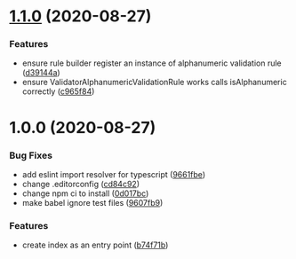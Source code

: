 # [1.1.0](https://github.com/cloak-js/validator/compare/v1.0.0...v1.1.0) (2020-08-27)


### Features

* ensure rule builder register an instance of alphanumeric validation rule ([d39144a](https://github.com/cloak-js/validator/commit/d39144a4cd8277c102ffe2f02732c002dff3ea1d))
* ensure ValidatorAlphanumericValidationRule works calls isAlphanumeric correctly ([c965f84](https://github.com/cloak-js/validator/commit/c965f84c4ae123d98479b0b5746fe0e383c2bae2))

# 1.0.0 (2020-08-27)


### Bug Fixes

* add eslint import resolver for typescript ([9661fbe](https://github.com/cloak-js/validator/commit/9661fbe860082fe0306859e21ff45db2eb8cefd7))
* change .editorconfig ([cd84c92](https://github.com/cloak-js/validator/commit/cd84c920bb0011967ee3fb7d2f1be9132ac38fb0))
* change npm ci to install ([0d017bc](https://github.com/cloak-js/validator/commit/0d017bc7ea29d8b3170cecf7121b2138046ace10))
* make babel ignore test files ([9607fb9](https://github.com/cloak-js/validator/commit/9607fb9622ccfc34340e5c5e249abf66ad9afc85))


### Features

* create index as an entry point ([b74f71b](https://github.com/cloak-js/validator/commit/b74f71bcdbd235326de376d1a70098e07012bcf6))
